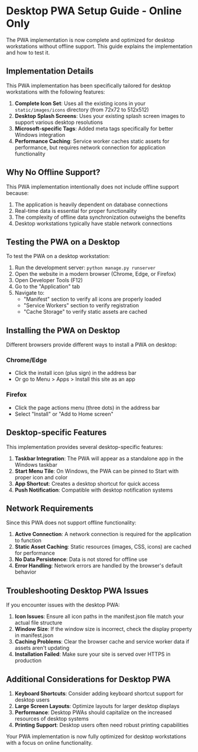 # Desktop PWA Setup Guide - Online Only

The PWA implementation is now complete and optimized for desktop workstations without offline support. This guide explains the implementation and how to test it.

## Implementation Details

This PWA implementation has been specifically tailored for desktop workstations with the following features:

1. **Complete Icon Set**: Uses all the existing icons in your `static/images/icons` directory (from 72x72 to 512x512)
2. **Desktop Splash Screens**: Uses your existing splash screen images to support various desktop resolutions
3. **Microsoft-specific Tags**: Added meta tags specifically for better Windows integration
4. **Performance Caching**: Service worker caches static assets for performance, but requires network connection for application functionality

## Why No Offline Support?

This PWA implementation intentionally does not include offline support because:

1. The application is heavily dependent on database connections
2. Real-time data is essential for proper functionality
3. The complexity of offline data synchronization outweighs the benefits
4. Desktop workstations typically have stable network connections

## Testing the PWA on a Desktop

To test the PWA on a desktop workstation:

1. Run the development server: `python manage.py runserver`
2. Open the website in a modern browser (Chrome, Edge, or Firefox)
3. Open Developer Tools (F12)
4. Go to the "Application" tab
5. Navigate to:
   - "Manifest" section to verify all icons are properly loaded
   - "Service Workers" section to verify registration
   - "Cache Storage" to verify static assets are cached

## Installing the PWA on Desktop

Different browsers provide different ways to install a PWA on desktop:

### Chrome/Edge
- Click the install icon (plus sign) in the address bar
- Or go to Menu > Apps > Install this site as an app

### Firefox
- Click the page actions menu (three dots) in the address bar
- Select "Install" or "Add to Home screen"

## Desktop-specific Features

This implementation provides several desktop-specific features:

1. **Taskbar Integration**: The PWA will appear as a standalone app in the Windows taskbar
2. **Start Menu Tile**: On Windows, the PWA can be pinned to Start with proper icon and color
3. **App Shortcut**: Creates a desktop shortcut for quick access
4. **Push Notification**: Compatible with desktop notification systems

## Network Requirements

Since this PWA does not support offline functionality:

1. **Active Connection**: A network connection is required for the application to function
2. **Static Asset Caching**: Static resources (images, CSS, icons) are cached for performance
3. **No Data Persistence**: Data is not stored for offline use
4. **Error Handling**: Network errors are handled by the browser's default behavior

## Troubleshooting Desktop PWA Issues

If you encounter issues with the desktop PWA:

1. **Icon Issues**: Ensure all icon paths in the manifest.json file match your actual file structure
2. **Window Size**: If the window size is incorrect, check the display property in manifest.json
3. **Caching Problems**: Clear the browser cache and service worker data if assets aren't updating
4. **Installation Failed**: Make sure your site is served over HTTPS in production

## Additional Considerations for Desktop PWA

1. **Keyboard Shortcuts**: Consider adding keyboard shortcut support for desktop users
2. **Large Screen Layouts**: Optimize layouts for larger desktop displays
3. **Performance**: Desktop PWAs should capitalize on the increased resources of desktop systems
4. **Printing Support**: Desktop users often need robust printing capabilities

Your PWA implementation is now fully optimized for desktop workstations with a focus on online functionality. 